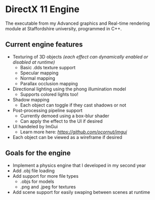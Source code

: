 # DirectX 11 Engine
The executable from my Advanced graphics and Real-time rendering module at Staffordshire university, programmed in C++.
## Current engine features
* Texturing of 3D objects *(each effect can dynamically enabled or disabled at runtime)*
  * Basic .dds texture support
  * Specular mapping
  * Normal mapping
  * Parallax occlusion mapping
* Directional lighting using the phong illumination model
  * Supports colored lights too!
* Shadow mapping
  * Each object can toggle if they cast shadows or not
* Post-processing pipeline support
  * Currently demoed using a box-blur shader
  * Can apply the effect to the UI if desired
* UI handeled by ImGui 
  * Learn more here: *https://github.com/ocornut/imgui*
* Each object can be viewed as a wireframe if desired

## Goals for the engine
* Implement a physics engine that I developed in my second year
* Add .obj file loading
* Add support for more file types
  * .objs for models
  * .png and .jpeg for textures
* Add scene support for easily swaping between scenes at runtime
